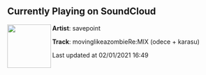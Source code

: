 ## Currently Playing on SoundCloud

[<img align="left" width="100" src="https://i1.sndcdn.com/artworks-pSCQwoUcxlXb10C7-Gntrvg-t50x50.jpg">](https://soundcloud.com/s4vepoint/3bandsthursday)

**Artist**: savepoint 

**Track**: movinglikeazombieRe:MIX (odece + karasu)

Last updated at 02/01/2021 16:49
